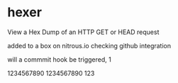 hexer
=====

View a Hex Dump of an HTTP GET or HEAD request

added to a box on nitrous.io checking github integration

will a commmit hook be triggered, 1

1234567890
1234567890
123
